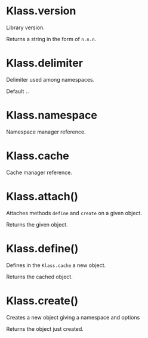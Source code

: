 
# Klass.version

  Library version.
  
  Returns a string in the form of `n.n.n`.

# Klass.delimiter

  Delimiter used among namespaces.
  
  Default `.`.

# Klass.namespace

  Namespace manager reference.

# Klass.cache

  Cache manager reference.

# Klass.attach()

  Attaches methods `define` and `create` on a given object.
  
  Returns the given object.

# Klass.define()

  Defines in the `Klass.cache` a new object.
  
  Returns the cached object.

# Klass.create()

  Creates a new object giving a namespace and options
  
  Returns the object just created.
